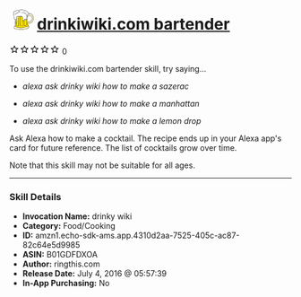 # &nbsp;<img src="skill_icon" alt="drinkiwiki.com bartender icon" width="36"> [drinkiwiki.com bartender](http://alexa.amazon.com/#skills/amzn1.echo-sdk-ams.app.4310d2aa-7525-405c-ac87-82c64e5d9985)
![0 stars](../../images/ic_star_border_black_18dp_1x.png)![0 stars](../../images/ic_star_border_black_18dp_1x.png)![0 stars](../../images/ic_star_border_black_18dp_1x.png)![0 stars](../../images/ic_star_border_black_18dp_1x.png)![0 stars](../../images/ic_star_border_black_18dp_1x.png) 0

To use the drinkiwiki.com bartender skill, try saying...

* *alexa ask drinky wiki how to make a sazerac*

* *alexa ask drinky wiki how to make a manhattan*

* *alexa ask drinky wiki how to make a lemon drop*

Ask Alexa how to make a cocktail.  The recipe ends up in your Alexa app's card for future reference.  The list of cocktails grow over time.

Note that this skill may not be suitable for all ages.

***

### Skill Details

* **Invocation Name:** drinky wiki
* **Category:** Food/Cooking
* **ID:** amzn1.echo-sdk-ams.app.4310d2aa-7525-405c-ac87-82c64e5d9985
* **ASIN:** B01GDFDXOA
* **Author:** ringthis.com
* **Release Date:** July 4, 2016 @ 05:57:39
* **In-App Purchasing:** No
